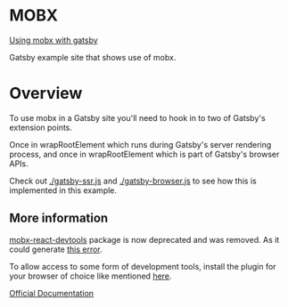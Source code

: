 # MOBX

[Using mobx with gatsby](https://dazzling-meninsky-6f4ac3.netlify.com/)

Gatsby example site that shows use of mobx.

# Overview

To use mobx in a Gatsby site you'll need to hook in to two of Gatsby's extension points.

Once in wrapRootElement which runs during Gatsby's server rendering process, and once in wrapRootElement which is part of Gatsby's browser APIs.

Check out [./gatsby-ssr.js](./gatsby-ssr.js) and [./gatsby-browser.js](./gatsby-browser.js) to see how this is implemented in this example.

## More information

[mobx-react-devtools](https://github.com/mobxjs/mobx-react-devtools) package is now deprecated and was removed. As it could generate [this error](https://github.com/mobxjs/mobx-react-devtools/issues/117).

To allow access to some form of development tools, install the plugin for your browser of choice like mentioned [here](https://github.com/mobxjs/mobx-devtools).

[Official Documentation](https://mobx.js.org/)
